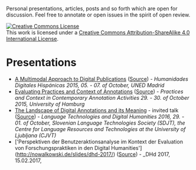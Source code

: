 Personal presentations, articles, posts and so forth which are open for discussion. Feel free to annotate or open issues in the spirit of open review.

<a rel="license" href="http://creativecommons.org/licenses/by-sa/4.0/"><img alt="Creative Commons License" style="border-width:0" src="https://i.creativecommons.org/l/by-sa/4.0/88x31.png" /></a><br />This work is licensed under a <a rel="license" href="http://creativecommons.org/licenses/by-sa/4.0/">Creative Commons Attribution-ShareAlike 4.0 International License</a>.

# Presentations

- [A Multimodal Approach to Digital
  Publications](http://nowalkowski.de/slides/hdh2015/)
  ([Source](presentations/hdh2015.md)) - *Humanidades Digitales Hispánicas
  2015, 05. - 07. of October, UNED Madrid*
- [Evaluating Practices and Context of
  Annotations](http://nowalkowski.de/slides/ws-anno-ii/)
  ([Source](presentations/context_and_practices_of_annotations.md)) -
  *Practices and Context in Contemporary Annotation Activities 29. - 30. of
  October 2015, University of Hamburg*
- [The Landscape of Digital Annotations and its
  Meaning](http://nowalkowski.de/slides/ltdh2016/) - invited talk
  ([Source](presentations/LTDH2016/index.html)) - _Language Technologies and
  Digital Humanities 2016, 29. - 01. of October, Slovenian Language
  Technologies Society (SDJT), the Centre for Language Resources and
  Technologies at the University of Ljubljana (CJVT)_
- ['Perspektiven der Benutzeraktionsanalyse im Kontext der Evaluation von Forschungspraktiken in den Digital Humanities']  (http://nowalkowski.de/slides/dhd-2017/) ([Source](presentations/dhd-2017/index.html)) - _DHd 2017, 15.02.2017, 

<!-- Wissensspeicherpräsentation -->

